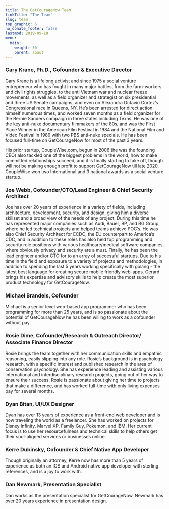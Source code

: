 ```yaml
---
title: The GetCourageNow Team
linkTitle: "The Team"
slug: team
top_graphic: 6
no_donate_footer: false
lastmod: 2019-09-18
menu:
  main:
    weight: 30
    parent: about
---
```


### **Gary Krane, Ph.D., Cofounder & Executive Director**

Gary Krane is a lifelong activist and since 1975 a social venture entrepreneur who has fought in many major battles, from the farm-workers and civil rights struggles, to the anti Vietnam war and nuclear freeze movements, as well as a field organizer and strategist  on six presidential and three US Senate campaigns, and even on Alexandra Octavio Cortez’s Congressional race in Queens, NY.  He’s been arrested for direct action himself  numerous times, and worked seven months as a field organizer for the Bernie Sanders campaign in three states including Texas. He was one of the key anti-nuke documentary filmmakers of the 80s, and was the First Place Winner in the American Film Festival in 1984 and the National Film and Video Festival in 1989 with two PBS anti-nuke specials. He has been focused full-time on GetCourageNow for most of the past 3 years.

His prior startup, CoupleWise.com, begun in 2006 (he was the founding CEO) also tackled one of the biggest problems in the world, how to make committed relationships succeed, and it is finally starting to take off, though will not be making enough profit to support GetCourageNow till late 2020. CoupleWise won two International and 3 national awards as a social venture startup.

### **Joe Webb, Cofounder/CTO/Lead Engineer & Chief Security Architect** 

Joe has over 20 years of experience in a variety of fields, including architecture, development, security, and design, giving him a diverse skillset and a broad view of the needs of any project. During this time he has represented major companies such as Audi, Bauer, BP, and BG Group, where he led technical projects and helped teams achieve POC’s. He was also Chief Security Architect for ECDC, the EU counterpart to America’s CDC, and in addition to these roles has also held top programming and security role positions with various healthcare/medical software companies, where obviously privacy and security are a must. Finally, he has been the lead engineer and/or CTO for to an array of successful startups. Due to his time in the field and exposure to a variety of projects and methodologies, in addition to spending the last 5 years working specifically with golang - the latest best language for creating secure mobile friendly web-apps. Gerard brings his expertise and advisory skills to help create the most superior product technology for GetCourageNow. 

### **Michael Brandeis, Cofounder**

Michael is a senior level web-based app programmer who has been programming for more than 25 years, and is so passionate about the potential of GetCourageNow he has been willing to work as a cofounder without pay.

### **Rosie Dime, Cofounder/Research & Outreach Director/ Associate Finance Director**

Rosie brings the team together with her communication skills and empathic reasoning, easily slipping into any role. Rosie’s background is in psychology research, with a specific interest and published research in the area of conservation psychology. She has experience leading and assisting various international and interdisciplinary research projects, going out of her way to ensure their success. Rosie is passionate about giving her time to projects that make a difference, and has worked full-time with only living expenses pay for several months.

### **Dyan Bitan, UI/UX Designer**

Dyan has over 13 years of experience as a front-end web developer and is now traveling the world as a freelancer.  She has worked on projects for Disney Infinity, Marvel XP, Family Guy, Pokemon, and IBM.  Her current focus is to use her resourcefulness and technical skills to help others get their soul-aligned services or businesses online.  

### **Kerre Dubinsky, Cofounder & Chief Native App Developer** 

Though originally an attorney, Kerre now has more than 5 years of experience as both an IOS and Android native app developer with sterling references, and is a joy to work with.


### **Dan Newmark, Presentation Specialist** 

Dan works as the presentation specialist for GetCourageNow. Newmark has over 20 years experience in presentation design.